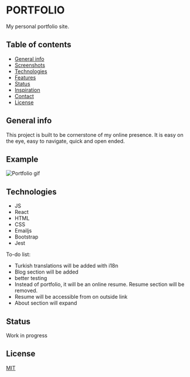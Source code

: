 # PORTFOLIO

My personal portfolio site.

## Table of contents
* [General info](#general-info)
* [Screenshots](#screenshots)
* [Technologies](#technologies)
* [Features](#features)
* [Status](#status)
* [Inspiration](#inspiration)
* [Contact](#contact)
* [License](#license)

## General info
This project is built to be cornerstone of my online presence. It is easy on the eye, easy to navigate, quick and open ended. 

## Example
![Portfolio gif](https://media1.giphy.com/media/RluNMwEnBdSEAz6Ftz/giphy.gif)

## Technologies
* JS
* React
* HTML
* CSS
* Emailjs
* Bootstrap
* Jest

To-do list:
* Turkish translations will be added with i18n
* Blog section will be added
* better testing
* Instead of portfolio, it will be an online resume. Resume section will be removed. 
* Resume will be accessible from on outside link
* About section will expand

## Status
Work in progress

## License
[MIT](https://choosealicense.com/licenses/mit/)
